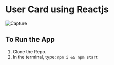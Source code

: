 # User Card using Reactjs

![Capture](https://user-images.githubusercontent.com/83405310/178990886-694c70b7-63a9-4582-b015-bea75f125ff0.PNG)

## To Run the App
1. Clone the Repo.
2. In the terminal, type: `npm i && npm start`
